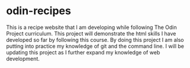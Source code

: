# odin-recipes

This is a recipe website that I am developing while following The Odin Project curriculum. This project will demonstrate the html skills I have developed so far by following this course. By doing this project I am also putting into practice my knowledge of git and the command line. I will be updating this project as I further expand my knowledge of web development.